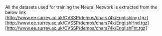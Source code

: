 
All the datasets used for training the Neural Network is extracted from the below link<br>
[http://www.ee.surrey.ac.uk/CVSSP/demos/chars74k/EnglishImg.tgz]<br>
[http://www.ee.surrey.ac.uk/CVSSP/demos/chars74k/EnglishHnd.tgz]<br>
[http://www.ee.surrey.ac.uk/CVSSP/demos/chars74k/EnglishFnt.tgz]<br>
